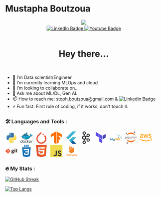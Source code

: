 # Mustapha Boutzoua

<div id="header" align="center">
  <img src="https://media.giphy.com/media/v1.Y2lkPTc5MGI3NjExdnluNXNrM3lqb3Z4aGdiMXZlYzNoc2owejM3MHczMXc2cjFkN2ltMSZlcD12MV9pbnRlcm5hbF9naWZfYnlfaWQmY3Q9cw/M9gbBd9nbDrOTu1Mqx/giphy.gif" width="130"/>
</div>
<div id="badges" align="center">
  <a href="https://www.linkedin.com/in/mustapha-boutzoua">
    <img src="https://img.shields.io/badge/LinkedIn-blue?style=for-the-badge&logo=linkedin&logoColor=white" alt="LinkedIn Badge"/>
  </a>
  <a href="stoph.boutzoua@gmail.com">
    <img src="https://img.shields.io/badge/gmail-red?style=for-the-badge&logo=gmail&logoColor=white" alt="Youtube Badge"/>
  </a>
</div>
<div id="header" align="center">
  <img src="https://komarev.com/ghpvc/?username=boutzoua&style=flat-square&color=blue" alt=""/>
</div>
<div id="header" align="center">
  <h1>Hey there...</h1>
  <img src="https://media.giphy.com/media/v1.Y2lkPTc5MGI3NjExN255YW01N2FsZnFzNzl2NGR3ZmtjMmZ1dnF1eGVtMHFpZm9vNXkyNyZlcD12MV9pbnRlcm5hbF9naWZfYnlfaWQmY3Q9cw/hvRJCLFzcasrR4ia7z/giphy.gif" alt=""/>
</div>

- 🔭 I’m Data scientist/Engineer
- 🌱 I’m currently learning MLOps and cloud
- 👯 I’m looking to collaborate on...
- 💬 Ask me about ML/DL, Gen AI.
- 📫 How to reach me: stoph.boutzoua@gmail.com & [![Linkedin Badge](https://img.shields.io/badge/-kakbar-blue?style=flat&logo=Linkedin&logoColor=white)](https://www.linkedin.com/in/mustapha-boutzoua)
- ⚡ Fun fact: First rule of coding, if it works, don't touch it.

### :hammer_and_wrench: Languages and Tools :
<div>
  <img src="https://github.com/devicons/devicon/blob/master/icons/python/python-original.svg" title="Python" alt="Python" width="40" height="40"/>&nbsp;
  <img src="https://github.com/devicons/devicon/blob/master/icons/docker/docker-original-wordmark.svg" title="Docker" alt="Docker" width="40" height="40"/>&nbsp;
  <img src="https://github.com/devicons/devicon/blob/master/icons/pytorch/pytorch-original.svg" title="pytorch" alt="pytorch" width="40" height="40"/>&nbsp;
  <img src="https://github.com/devicons/devicon/blob/master/icons/tensorflow/tensorflow-original.svg" title="Tenserflow" alt="Tenserflow" width="40" height="40"/>&nbsp;
  <img src="https://github.com/devicons/devicon/blob/master/icons/flutter/flutter-original.svg" title="Flutter" alt="Flutter" width="40" height="40"/>&nbsp;
  <img src="https://github.com/devicons/devicon/blob/master/icons/apachekafka/apachekafka-original.svg" title="Kafka" alt="Kafka " width="40" height="40"/>&nbsp;
  <img src="https://github.com/devicons/devicon/blob/master/icons/terraform/terraform-original.svg" title="Terraform"  alt="Terraform" width="40" height="40"/>&nbsp;
  <img src="https://github.com/devicons/devicon/blob/master/icons/mysql/mysql-original-wordmark.svg" title="MySQL"  alt="MySQL" width="40" height="40"/>&nbsp;
  <img src="https://github.com/devicons/devicon/blob/master/icons/jupyter/jupyter-original-wordmark.svg" title="jupyter" alt="Jupyter" width="40" height="40"/>&nbsp;
  <img src="https://github.com/devicons/devicon/blob/master/icons/amazonwebservices/amazonwebservices-plain-wordmark.svg" title="AWS" alt="AWS" width="40" height="40"/>&nbsp;
  <img src="https://github.com/devicons/devicon/blob/master/icons/git/git-original-wordmark.svg" title="Git" **alt="Git" width="40" height="40"/>&nbsp;
  <img src="https://github.com/devicons/devicon/blob/master/icons/css3/css3-plain-wordmark.svg"  title="CSS3" alt="CSS" width="40" height="40"/>&nbsp;
  <img src="https://github.com/devicons/devicon/blob/master/icons/html5/html5-original.svg" title="HTML5" alt="HTML" width="40" height="40"/>&nbsp;
  <img src="https://github.com/devicons/devicon/blob/master/icons/javascript/javascript-original.svg" title="JavaScript" alt="JavaScript" width="40" height="40"/>&nbsp;
  <img src="https://github.com/devicons/devicon/blob/master/icons/firebase/firebase-plain-wordmark.svg" title="Firebase" alt="Firebase" width="40" height="40"/>
</div>

### :fire: My Stats :
[![GitHub Streak](http://github-readme-streak-stats.herokuapp.com?user=boutzoua&theme=highcontrast)](https://git.io/streak-stats)

[![Top Langs](https://github-readme-stats.vercel.app/api/top-langs/?username=boutzoua&layout=compact&theme=vision-friendly-dark)](https://github.com/anuraghazra/github-readme-stats)





